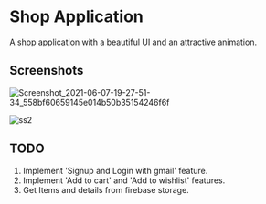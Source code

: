 # Shop Application

A shop application with a beautiful UI and an attractive animation.

## Screenshots
![Screenshot_2021-06-07-19-27-51-34_558bf60659145e014b50b35154246f6f](https://user-images.githubusercontent.com/58231570/121030261-f3a41180-c7c6-11eb-9995-e1b8c08170cc.jpg)

![ss2](https://user-images.githubusercontent.com/58231570/139444957-db5645d8-918a-4771-b91d-8adcc955eec0.jpg)

## TODO
1. Implement 'Signup and Login with gmail' feature.
2. Implement 'Add to cart' and 'Add to wishlist' features.
3. Get Items and details from firebase storage.
